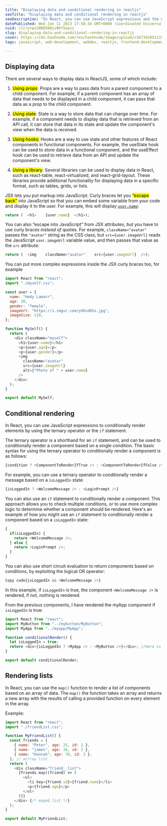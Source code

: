 ```yaml
---
title: "Displaying data and conditional rendering in reactjs"
seoTitle: "Displaying data and conditional rendering in reactjs"
seoDescription: "In React, you can use JavaScript expressions and the map() function to conditionally render elements and display data from an array"
datePublished: Wed Jan 11 2023 17:58:34 GMT+0000 (Coordinated Universal Time)
cuid: clcrytpu3000508jv0bf5epsi
slug: displaying-data-and-conditional-rendering-in-reactjs
cover: https://cdn.hashnode.com/res/hashnode/image/upload/v1673426511154/1cb2e640-8aab-48d7-9195-50baa7d8357c.png
tags: javascript, web-development, webdev, reactjs, frontend-development

---
```


## **Displaying data**

There are several ways to display data in ReactJS, some of which include:

1. <mark>Using props</mark>: Props are a way to pass data from a parent component to a child component. For example, if a parent component has an array of data that needs to be displayed in a child component, it can pass that data as a prop to the child component.
    
2. <mark>Using state</mark>: State is a way to store data that can change over time. For example, if a component needs to display data that is retrieved from an API call, it can store that data in its state and update the component's view when the data is received.
    
3. <mark>Using hooks:</mark> Hooks are a way to use state and other features of React components in functional components. For example, the useState hook can be used to store data in a functional component, and the useEffect hook can be used to retrieve data from an API and update the component's view.
    
4. <mark>Using a library</mark>: Several libraries can be used to display data in React, such as react-table, react-virtualized, and react-grid-layout. These libraries provide additional functionality for displaying data in a specific format, such as tables, grids, or lists.
    

JSX lets you put markup into JavaScript. Curly braces let you <mark>“escape back”</mark> into JavaScript so that you can embed some variable from your code and display it to the user. For example, this will display [`user.name`](http://user.name):

```javascript
return (  <h1>    {user.name}  </h1>);
```

You can also “escape into JavaScript” from JSX attributes, but you have to use curly braces *instead of* quotes. For example, `className="avatar"` passes the `"avatar"` string as the CSS class, but `src={user.imageUrl}` reads the JavaScript `user.imageUrl` variable value, and then passes that value as the `src` attribute:

```javascript
return (  <img    className="avatar"    src={user.imageUrl}  />);
```

You can put more complex expressions inside the JSX curly braces too, for example

```javascript
import React from "react";
import "./myself.css";

const user = {
  name: "Hedy Lamarr",
  age: 30,
  gender: "female",
  imageUrl: "https://i.imgur.com/yXOvdOSs.jpg",
  imageSize: 120,
};

function MySelf() {
  return (
    <div className="myself">
      <h1>{user.name}</h1>
      <p>{user.age}</p>
      <p>{user.gender}</p>
      <img
        className="avatar"
        src={user.imageUrl}
        alt={"Photo of " + user.name}
      />
    </div>
  );
}

export default MySelf;
```

## **Conditional rendering**

In React, you can use JavaScript expressions to conditionally render elements by using the ternary operator or the `if` statement.

The ternary operator is a shorthand for an `if` statement, and can be used to conditionally render a component based on a single condition. The basic syntax for using the ternary operator to conditionally render a component is as follows:

```javascript
{condition ? <ComponentToRenderIfTrue /> : <ComponentToRenderIfFalse />}
```

For example, you can use a ternary operator to conditionally render a message based on a `isLoggedIn` state:

```javascript
{isLoggedIn ? <WelcomeMessage /> : <LoginPrompt />}
```

You can also use an `if` statement to conditionally render a component. This approach allows you to check multiple conditions, or to use more complex logic to determine whether a component should be rendered. Here's an example of how you might use an `if` statement to conditionally render a component based on a `isLoggedIn` state:

```javascript
{
  if(isLoggedIn) {
    return <WelcomeMessage />;
  } else {
    return <LoginPrompt />;
  }
}
```

You can also use short circuit evaluation to return components based on conditions, by exploiting the logical OR operator:

```javascript
Copy code{isLoggedIn && <WelcomeMessage />}
```

In this example, if `isLoggedIn` is true, the component `<WelcomeMessage />` is rendered, if not, nothing is rendered.

From the previous components, I have rendered the myApp component if `isLoggedIn` is true:

```javascript
import React from "react";
import MyButton from "../mybutton/MyButton";
import MyApp from "../myapp/MyApp";

function conditionalRender() {
  let isLoggedIn = true;
  return <div>{isLoggedIn ? <MyApp /> : <MyButton />}</div>; //Here is the example
}

export default conditionalRender;
```

## **Rendering lists**

In React, you can use the `map()` function to render a list of components based on an array of data. The `map()` the function takes an array and returns a new array with the results of calling a provided function on every element in the array.

Example:

```javascript
import React from "react";
import "./friendList.css";

function MyFriendList() {
  const friends = [
    { name: "Peter", age: 25, id: 1 },
    { name: "james", age: 34, id: 2 },
    { name: "Hannah", age: 70, id: 3 },
  ]; // arrray list
  return (
    <div className="friend__list">
      {friends.map((friend) => (
        <ul>
          <li key={friend.id}>{friend.name}</li>
          <p>{friend.age}</p>
        </ul>
      ))}
    </div> {/* maped list */}
  );
}

export default MyFriendList;
```